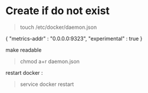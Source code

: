 
# Create if do not exist

> touch /etc/docker/daemon.json

{
  "metrics-addr" : "0.0.0.0:9323",
  "experimental" : true
}

make readable
> chmod a+r daemon.json

restart docker : 
> service docker restart

